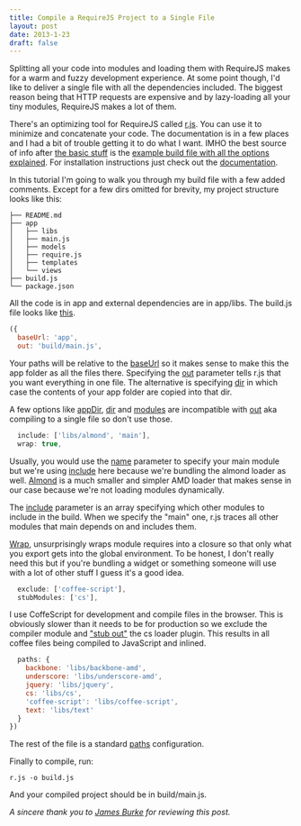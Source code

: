 ```yaml
---
title: Compile a RequireJS Project to a Single File
layout: post
date: 2013-1-23
draft: false
---
```


Splitting all your code into modules and loading them with RequireJS
makes for a warm and fuzzy development experience. At some point
though, I'd like to deliver a single file with all the dependencies
included. The biggest reason being that HTTP requests are expensive
and by lazy-loading all your tiny modules, RequireJS makes a lot of
them.

There's an optimizing tool for RequireJS called [r.js][rjs]. You can
use it to minimize and concatenate your code. The documentation is in
a few places and I had a bit of trouble getting it to do what I want.
IMHO the best source of info after [the basic stuff][optimization] is
the [example build file with all the options explained][example]. For
installation instructions just check out the [documentation][rjs].

In this tutorial I'm going to walk you through my build file with a
few added comments. Except for a few dirs omitted for brevity, my
project structure looks like this:

```
├── README.md
├── app
│   ├── libs
│   ├── main.js
│   ├── models
│   ├── require.js
│   ├── templates
│   └── views
├── build.js
└── package.json
```

All the code is in app and external dependencies are in app/libs. The
build.js file looks like [this](https://gist.github.com/4597201).

```javascript
({
  baseUrl: 'app',
  out: 'build/main.js',
```

Your paths will be relative to the [baseUrl][baseurl] so it makes
sense to make this the app folder as all the files there. Specifying
the [out](out) parameter tells r.js that you want everything in one
file. The alternative is specifying [dir][dir] in which case the
contents of your app folder are copied into that dir.

A few options like [appDir][appdir], [dir][dir] and [modules][modules]
are incompatible with [out][out] aka compiling to a single file so
don't use those.

```javascript
  include: ['libs/almond', 'main'],
  wrap: true,
```

Usually, you would use the [name][name] parameter to specify your main
module but we're using [include][include] here because we're bundling
the almond loader as well. [Almond][almond] is a much smaller and
simpler AMD loader that makes sense in our case because we're not
loading modules dynamically.

The [include][include] parameter is an array specifying which other
modules to include in the build. When we specify the "main" one, r.js
traces all other modules that main depends on and includes them.

[Wrap][wrap], unsurprisingly wraps module requires into a closure so
that only what you export gets into the global environment. To be
honest, I don't really need this but if you're bundling a widget or
something someone will use with a lot of other stuff I guess it's a
good idea.

```javascript
  exclude: ['coffee-script'],
  stubModules: ['cs'],
```

I use CoffeScript for development and compile files in the browser.
This is obviously slower than it needs to be for production so we
exclude the compiler module and ["stub out"][stub] the cs loader
plugin. This results in all coffee files being compiled to JavaScript
and inlined.

```javascript
  paths: {
    backbone: 'libs/backbone-amd',
    underscore: 'libs/underscore-amd',
    jquery: 'libs/jquery',
    cs: 'libs/cs',
    'coffee-script': 'libs/coffee-script',
    text: 'libs/text'
  }
})
```

The rest of the file is a standard [paths][paths] configuration.

Finally to compile, run:

```
r.js -o build.js
```

And your compiled project should be in build/main.js.

*A sincere thank you to [James Burke][jrburke] for reviewing this post.*

[stub]: https://github.com/jrburke/r.js/blob/84eb9f1a7d/build/example.build.js#L300
[paths]: https://github.com/jrburke/r.js/blob/84eb9f1a7d/build/example.build.js#L44
[wrap]: https://github.com/jrburke/r.js/blob/84eb9f1a7d/build/example.build.js#L425
[include]: https://github.com/jrburke/r.js/blob/84eb9f1a7d/build/example.build.js#L402
[name]: https://github.com/jrburke/r.js/blob/84eb9f1a7d/build/example.build.js#L401
[appdir]: https://github.com/jrburke/r.js/blob/84eb9f1a7d/build/example.build.js#L19
[dir]: https://github.com/jrburke/r.js/blob/84eb9f1a7d/build/example.build.js#L56
[modules]: https://github.com/jrburke/r.js/blob/84eb9f1a7d/build/example.build.js#L325
[out]: https://github.com/jrburke/r.js/blob/84eb9f1a7d/build/example.build.js#L404
[baseurl]: https://github.com/jrburke/r.js/blob/84eb9f1a7d/build/example.build.js#L25
[optimization]: http://requirejs.org/docs/optimization.html
[example]: https://github.com/jrburke/r.js/blob/master/build/example.build.js
[rjs]: https://github.com/jrburke/r.js/
[jrburke]: http://jrburke.com
[almond]: http://github.com/jrburke/almond
